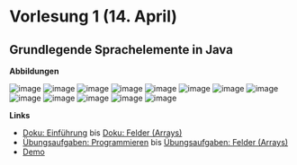 # Vorlesung 1 (14. April)

## Grundlegende Sprachelemente in Java

**Abbildungen**

![image](https://github.com/user-attachments/assets/6048e467-92b0-4568-97bc-a7ee305b5fc7)
![image](https://github.com/user-attachments/assets/6efee450-8177-4903-934a-3446d732df5e)
![image](https://github.com/user-attachments/assets/a5d52c2e-0752-488e-879c-dc17f452e7bf)
![image](https://github.com/user-attachments/assets/dcab708a-5f2c-4dd1-a415-eabb8ec0f999)
![image](https://github.com/user-attachments/assets/74f43fbd-e48e-48ed-b8f6-54f5ace97857)
![image](https://github.com/user-attachments/assets/6e6ffa1d-5e09-46b9-9a20-73310e7fddcd)
![image](https://github.com/user-attachments/assets/6d6fdb98-d839-4b76-a4ff-86e5aed60351)
![image](https://github.com/user-attachments/assets/e5dd3839-cbe0-40cc-a6b3-3b9a5200d3d3)
![image](https://github.com/user-attachments/assets/429205e8-e3e3-4967-997b-a315385c8a55)
![image](https://github.com/user-attachments/assets/173dc403-02e0-4d14-9f0e-e2c70d294644)
![image](https://github.com/user-attachments/assets/d1815b7d-b274-4aea-ba2d-c61b0feaf61b)
![image](https://github.com/user-attachments/assets/18334565-ead1-42f9-b088-3d27f38af2f4)
![image](https://github.com/user-attachments/assets/cce1dd17-2d38-41bc-9ebb-892edd0359c2)

**Links**

- [Doku: Einführung](https://jappuccini.github.io/java-docs/production/) bis [Doku: Felder (Arrays)](https://jappuccini.github.io/java-docs/production/documentation/arrays)
- [Übungsaufgaben: Programmieren](https://jappuccini.github.io/java-docs/production/exercises/coding/) bis [Übungsaufgaben: Felder (Arrays)](https://jappuccini.github.io/java-docs/production/exercises/arrays/)
- [Demo](https://github.com/appenmaier/java_timtis24/blob/main/src/main/java/main/D01_JavaBasics.java)

